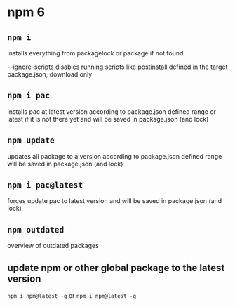 # npm 6

## `npm i`

installs everything from packagelock or package if not found

   --ignore-scripts disables running scripts like postinstall defined in the target package.json, download only


## `npm i pac`

installs pac at latest version according to package.json defined range or latest if it is not there yet and will be saved in package.json (and lock)

## `npm update`

updates all package to a version according to package.json defined range will be saved in package.json (and lock)

## `npm i pac@latest`

forces update pac to latest version and will be saved in package.json (and lock)

## `npm outdated`

overview of outdated packages

## update npm or other global package to the latest version

`npm i npm@latest -g` or `npm i npm@latest -g`
